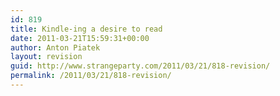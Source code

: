 ```yaml
---
id: 819
title: Kindle-ing a desire to read
date: 2011-03-21T15:59:31+00:00
author: Anton Piatek
layout: revision
guid: http://www.strangeparty.com/2011/03/21/818-revision/
permalink: /2011/03/21/818-revision/
---
```

